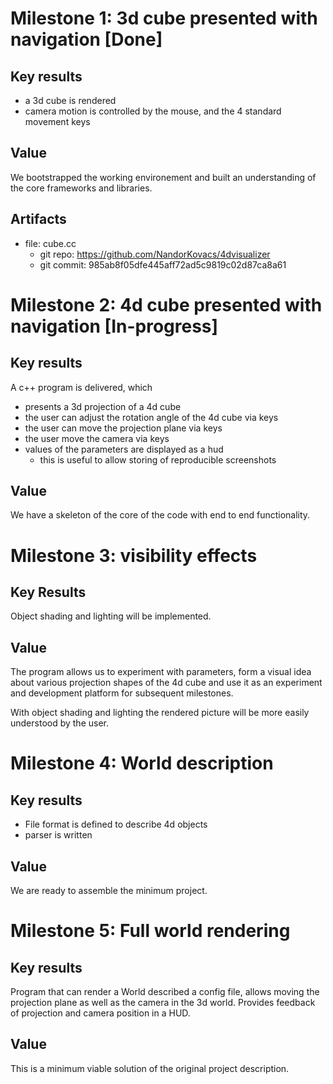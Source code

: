 # Milestone 1: 3d cube presented with navigation [Done]

## Key results

- a 3d cube is rendered
- camera motion is controlled by the mouse, and the 4 standard movement keys

## Value

We bootstrapped the working environement and built an understanding of the core frameworks and libraries.

## Artifacts

- file: cube.cc
  - git repo: https://github.com/NandorKovacs/4dvisualizer
  - git commit: 985ab8f05dfe445aff72ad5c9819c02d87ca8a61


# Milestone 2: 4d cube presented with navigation [In-progress]

## Key results

A c++ program is delivered, which 

- presents a 3d projection of a 4d cube
- the user can adjust the rotation angle of the 4d cube via keys
- the user can move the projection plane via keys
- the user move the camera via keys
- values of the parameters are displayed as a hud
  - this is useful to allow storing of reproducible screenshots

## Value

We have a skeleton of the core of the code with end to end functionality.

# Milestone 3: visibility effects

## Key Results

Object shading and lighting will be implemented.

## Value

The program allows us to experiment with parameters, form a visual idea 
about various projection shapes of the 4d cube and use it as an experiment and development platform 
for subsequent milestones.

With object shading and lighting the rendered picture will be more easily understood by the user. 

# Milestone 4: World description

## Key results

- File format is defined to describe 4d objects
- parser is written 

## Value

We are ready to assemble the minimum project.

# Milestone 5: Full world rendering

## Key results

Program that can render a World described a config file, allows moving the projection plane as well as the camera in the 3d world.
Provides feedback of projection and camera position in a HUD.

## Value

This is a minimum viable solution of the original project description.